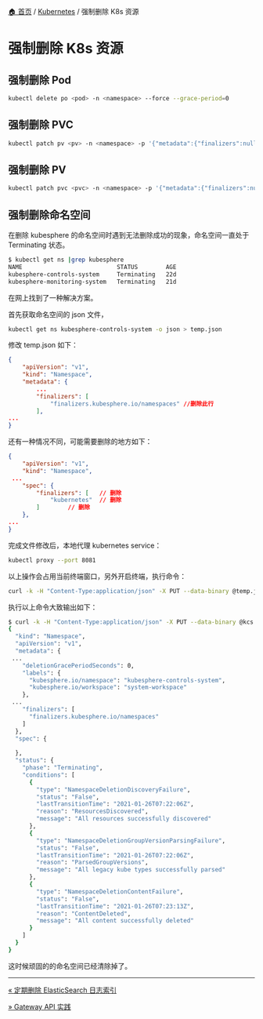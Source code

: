 [🏠 首页](../_index.md) / [Kubernetes](_index.md) / 强制删除 K8s 资源

# 强制删除 K8s 资源

## 强制删除 Pod

```bash
kubectl delete po <pod> -n <namespace> --force --grace-period=0
```

## 强制删除 PVC

```bash
kubectl patch pv <pv> -n <namespace> -p '{"metadata":{"finalizers":null}}'
```

## 强制删除 PV

```bash
kubectl patch pvc <pvc> -n <namespace> -p '{"metadata":{"finalizers":null}}'
```

## 强制删除命名空间

在删除 kubesphere 的命名空间时遇到无法删除成功的现象，命名空间一直处于 Terminating 状态。

```bash
$ kubectl get ns |grep kubesphere
NAME                           STATUS        AGE
kubesphere-controls-system     Terminating   22d
kubesphere-monitoring-system   Terminating   21d
```

在网上找到了一种解决方案。

首先获取命名空间的 json 文件，

```bash
kubectl get ns kubesphere-controls-system -o json > temp.json
```

修改 temp.json 如下：

```json
{
    "apiVersion": "v1",
    "kind": "Namespace",
    "metadata": {
        ...
        "finalizers": [
            "finalizers.kubesphere.io/namespaces" //删除此行
        ],
...
}
```

还有一种情况不同，可能需要删除的地方如下：

```json
{
    "apiVersion": "v1",
    "kind": "Namespace",
 ...
    "spec": {
        "finalizers": [   // 删除
            "kubernetes"  // 删除
        ]        // 删除
    },
...
}
```

完成文件修改后，本地代理 kubernetes service：

```bash
kubectl proxy --port 8081
```

以上操作会占用当前终端窗口，另外开启终端，执行命令：

```bash
curl -k -H "Content-Type:application/json" -X PUT --data-binary @temp.json http://127.0.0.1:8081/api/v1/namespaces/kubesphere-controls-system/finalize
```

执行以上命令大致输出如下：

```bash
$ curl -k -H "Content-Type:application/json" -X PUT --data-binary @kcs.json http://127.0.0.1:8081/api/v1/namespaces/kubesphere-controls-system/finalize
{
  "kind": "Namespace",
  "apiVersion": "v1",
  "metadata": {
 ...
    "deletionGracePeriodSeconds": 0,
    "labels": {
      "kubesphere.io/namespace": "kubesphere-controls-system",
      "kubesphere.io/workspace": "system-workspace"
    },
 ...
    "finalizers": [
      "finalizers.kubesphere.io/namespaces"
    ]
  },
  "spec": {
    
  },
  "status": {
    "phase": "Terminating",
    "conditions": [
      {
        "type": "NamespaceDeletionDiscoveryFailure",
        "status": "False",
        "lastTransitionTime": "2021-01-26T07:22:06Z",
        "reason": "ResourcesDiscovered",
        "message": "All resources successfully discovered"
      },
      {
        "type": "NamespaceDeletionGroupVersionParsingFailure",
        "status": "False",
        "lastTransitionTime": "2021-01-26T07:22:06Z",
        "reason": "ParsedGroupVersions",
        "message": "All legacy kube types successfully parsed"
      },
      {
        "type": "NamespaceDeletionContentFailure",
        "status": "False",
        "lastTransitionTime": "2021-01-26T07:23:13Z",
        "reason": "ContentDeleted",
        "message": "All content successfully deleted"
      }
    ]
  }
}
```

这时候顽固的的命名空间已经清除掉了。

---
[« 定期删除 ElasticSearch 日志索引](delete-es-log-index-scheduler.md)

[» Gateway API 实践](gateway-api-practice.md)
